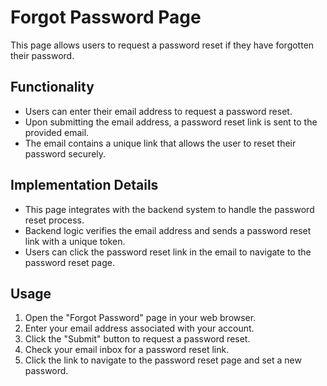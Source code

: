 # Forgot Password Page

This page allows users to request a password reset if they have forgotten their password.

## Functionality

- Users can enter their email address to request a password reset.
- Upon submitting the email address, a password reset link is sent to the provided email.
- The email contains a unique link that allows the user to reset their password securely.

## Implementation Details

- This page integrates with the backend system to handle the password reset process.
- Backend logic verifies the email address and sends a password reset link with a unique token.
- Users can click the password reset link in the email to navigate to the password reset page.

## Usage

1. Open the "Forgot Password" page in your web browser.
2. Enter your email address associated with your account.
3. Click the "Submit" button to request a password reset.
4. Check your email inbox for a password reset link.
5. Click the link to navigate to the password reset page and set a new password.